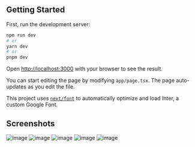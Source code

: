 ## Getting Started

First, run the development server:

```bash
npm run dev
# or
yarn dev
# or
pnpm dev
```

Open [http://localhost:3000](http://localhost:3000) with your browser to see the result.

You can start editing the page by modifying `app/page.tsx`. The page auto-updates as you edit the file.

This project uses [`next/font`](https://nextjs.org/docs/basic-features/font-optimization) to automatically optimize and load Inter, a custom Google Font.

## Screenshots
![image](https://github.com/Dharsana2019rit/Xzect_assignment/assets/89855872/a3b0113b-bc1d-4824-a142-05ed67f45df5)
![image](https://github.com/Dharsana2019rit/Xzect_assignment/assets/89855872/9ea82510-b974-4bd9-ba76-adfde3837fa2)
![image](https://github.com/Dharsana2019rit/Xzect_assignment/assets/89855872/e7691f34-8639-4c6b-b051-3bedaeb66b87)
![image](https://github.com/Dharsana2019rit/Xzect_assignment/assets/89855872/cd777f25-f57a-4abb-997e-86b93fc24fcf)
![image](https://github.com/Dharsana2019rit/Xzect_assignment/assets/89855872/84612588-2dc3-4cb2-a1a8-1043927b58c0)


